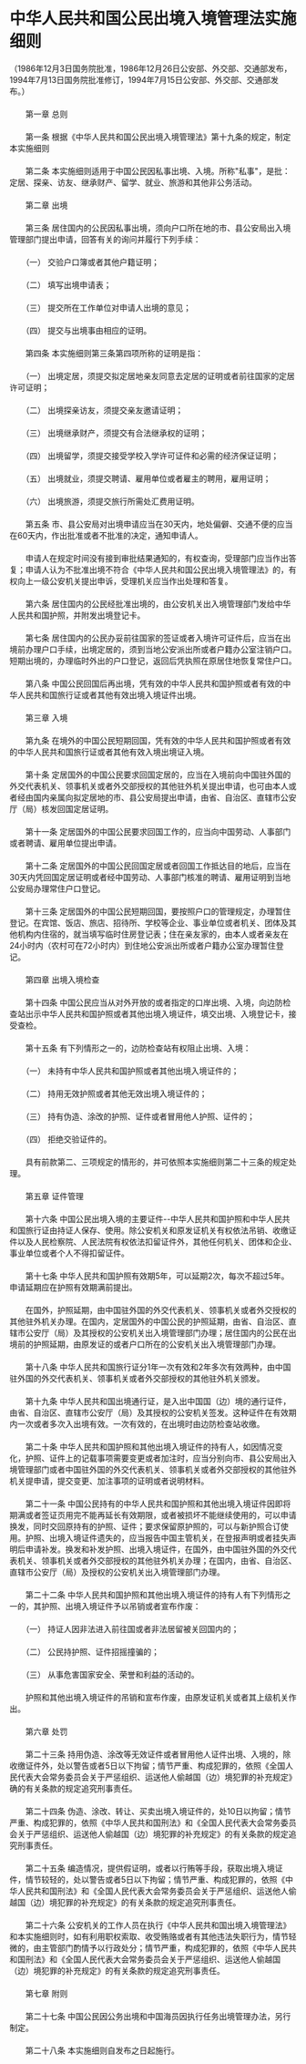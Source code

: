 # 中华人民共和国公民出境入境管理法实施细则  
  
（1986年12月3日国务院批准，1986年12月26日公安部、外交部、交通部发布，1994年7月13日国务院批准修订，1994年7月15日公安部、外交部、交通部发布。）  
　　  
　　第一章 总则  
　　  
　　第一条 根据《中华人民共和国公民出境入境管理法》第十九条的规定，制定本实施细则  
　　  
　　第二条 本实施细则适用于中国公民因私事出境、入境。所称"私事"，是批：定居、探亲、访友、继承财产、留学、就业、旅游和其他非公务活动。  
　　  
　　第二章 出境  
　　  
　　第三条 居住国内的公民因私事出境，须向户口所在地的市、县公安局出入境管理部门提出申请，回答有关的询问并履行下列手续：  
　　  
　　（一） 交验户口簿或者其他户籍证明；  
　　  
　　（二） 填写出境申请表；  
　　  
　　（三） 提交所在工作单位对申请人出境的意见；  
　　  
　　（四） 提交与出境事由相应的证明。  
　　  
　　第四条 本实施细则第三条第四项所称的证明是指：  
　　  
　　（一） 出境定居，须提交拟定居地亲友同意去定居的证明或者前往国家的定居许可证明；  
　　  
　　（二） 出境探亲访友，须提交亲友邀请证明；  
　　  
　　（三） 出境继承财产，须提交有合法继承权的证明；  
　　  
　　（四） 出境留学，须提交接受学校入学许可证件和必需的经济保证证明；  
　　  
　　（五） 出境就业，须提交聘请、雇用单位或者雇主的聘用，雇用证明；  
　　  
　　（六） 出境旅游，须提交旅行所需处汇费用证明。  
　　  
　　第五条 市、县公安局对出境申请应当在30天内，地处偏僻、交通不便的应当在60天内，作出批准或者不批准的决定，通知申请人。  
　　  
　　申请人在规定时间没有接到审批结果通知的，有权查询，受理部门应当作出答复；申请人认为不批准出境不符合《中华人民共和国公民出境入境管理法》的，有权向上一级公安机关提出申诉，受理机关应当作出处理和答复。  
　　  
　　第六条 居住国内的公民经批准出境的，由公安机关出入境管理部门发给中华人民共和国护照，并附发出境登记卡。  
　　  
　　第七条 居住国内的公民办妥前往国家的签证或者入境许可证件后，应当在出境前办理户口手续，出境定居的，须到当地公安派出所或者户籍办公室注销户口。短期出境的，办理临时外出的户口登记，返回后凭执照在原居住地恢复常住户口。  
　　  
　　第八条 中国公民回国后再出境，凭有效的中华人民共和国护照或者有效的中华人民共和国旅行证或者其他有效出境入境证件出境。  
　　  
　　第三章 入境  
　　  
　　第九条 在境外的中国公民短期回国，凭有效的中华人民共和国护照或者有效的中华人民共和国旅行证或者其他有效入境出境证入境。  
　　  
　　第十条 定居国外的中国公民要求回国定居的，应当在入境前向中国驻外国的外交代表机关、领事机关或者外交部授权的其他驻外机关提出申请，也可由本人或者经由国内亲属向拟定居地的市、县公安局提出申请，由省、自治区、直辖市公安厅（局）核发回国定居证明。  
　　  
　　第十一条 定居国外的中国公民要求回国工作的，应当向中国劳动、人事部门或者聘请、雇用单位提出申请。  
　　  
　　第十二条 定居国外的中国公民回国定居或者回国工作抵达目的地后，应当在30天内凭回国定居证明或者经中国劳动、人事部门核准的聘请、雇用证明到当地公安局办理常住户口登记。  
　　  
　　第十三条 定居国外的中国公民短期回国，要按照户口的管理规定，办理暂住登记。在宾馆、饭店、旅店、招待所、学校等企业、事业单位或者机关、团体及其他机构内住宿的，就当填写临时住房登记表；住在亲友家的，由本人或者亲友在24小时内（农村可在72小时内）到住地公安派出所或者户籍办公室办理暂住登记。  
　　  
　　第四章 出境入境检查  
　　  
　　第十四条 中国公民应当从对外开放的或者指定的口岸出境、入境，向边防检查站出示中华人民共和国护照或者其他出境入境证件，填交出境、入境登记卡，接受查检。  
　　  
　　第十五条 有下列情形之一的，边防检查站有权阻止出境、入境：  
　　  
　　（一） 未持有中华人民共和国护照或者其他出境入境证件的；  
　　  
　　（二） 持用无效护照或者其他无效出境入境证件的；  
　　  
　　（三） 持有伪造、涂改的护照、证件或者冒用他人护照、证件的；  
　　  
　　（四） 拒绝交验证件的。  
　　  
　　具有前款第二、三项规定的情形的，并可依照本实施细则第二十三条的规定处理。  
　　  
　　第五章 证件管理  
　　  
　　第十六条 中国公民出境入境的主要证件--中华人民共和国护照和中华人民共和国旅行证由持证人保存、使用。除公安机关和原发证机关有权依法吊销、收缴证件以及人民检察院、人民法院有权依法扣留证件外，其他任何机关、团体和企业、事业单位或者个人不得扣留证件。  
　　  
　　第十七条 中华人民共和国护照有效期5年，可以延期2次，每次不超过5年。申请延期应在护照有效期满前提出。  
　　  
　　在国外，护照延期，由中国驻外国的外交代表机关、领事机关或者外交授权的其他驻外机关办理。在国内，定居国外的中国公民的护照延期，由省、自治区、直辖市公安厅（局）及其授权的公安机关出入境管理部门办理；居住国内的公民在出境前的护照延期，由原发证的或者户口所在的公安机关出入境管理部门办理。  
　　  
　　第十八条 中华人民共和国旅行证分1年一次有效和2年多次有效两种，由中国驻外国的外交代表机关、领事机关或者外交部授权的其他驻外机关颁发。  
　　  
　　第十九条 中华人民共和国出境通行证，是入出中国国（边）境的通行证件，由省、自治区、直辖市公安厅（局）及其授权的公安机关签发。这种证件在有效期内一次或者多次入出境有效。一次有效的，在出境时由边防检查站收缴。  
　　  
　　第二十条 中华人民共和国护照和其他出境入境证件的持有人，如因情况变化，护照、证件上的记载事项需要变更或者加注时，应当分别向市、县公安局出入境管理部门或者中国驻外国的外交代表机关、领事机关或者外交部授权的其他驻外机关提申请，提交变更、加注事项的证明或者说明材料。  
　　  
　　第二十一条 中国公民持有的中华人民共和国护照和其他出境入境证件因即将期满或者签证页用完不能再延长有效期限，或者被损坏不能继续使用的，可以申请换发，同时交回原持有的护照、证件；要求保留原护照的，可以与新护照合订使用。护照、出境入境证件遗失的，应当报告中国主管机关，在登报声明或者挂失声明后申请补发。换发和补发护照、出境入境证件，在国外，由中国驻外国的外交代表机关、领事机关或者外交部授权的其他驻外机关办理；在国内，由省、自治区、直辖市公安厅（局）及授权的公安机关出入境管理部门办理。  
　　  
　　第二十二条 中华人民共和国护照和其他出境入境证件的持有人有下列情形之一的，其护照、出境入境证件予以吊销或者宣布作废：  
　　  
　　（一） 持证人因非法进入前往国或者非法居留被关回国内的；  
　　  
　　（二） 公民持护照、证件招摇撞骗的；  
　　  
　　（三） 从事危害国家安全、荣誉和利益的活动的。  
　　  
　　护照和其他出境入境证件的吊销和宣布作废，由原发证机关或者其上级机关作出。  
　　  
　　第六章 处罚  
　　  
　　第二十三条 持用伪造、涂改等无效证件或者冒用他人证件出境、入境的，除收缴证件外，处以警告或者5日以下拘留；情节严重、构成犯罪的，依照《全国人民代表大会常务委员会关于严惩组织、运送他人偷越国（边）境犯罪的补充规定》确的有关条款的规定追究刑事责任。  
　　  
　　第二十四条 伪造、涂改、转让、买卖出境入境证件的，处10日以拘留；情节严重、构成犯罪的，依照《中华人民共和国刑法》和《全国人民代表大会常务委员会关于严惩组织、运送他人偷越国（边）境犯罪的补充规定》的有关条款的规定追究刑事责任。  
　　  
　　第二十五条 编造情况，提供假证明，或者以行贿等手段，获取出境入境证件，情节较轻的，处以警告或者5日以下拘留；情节严重、构成犯罪的，依照《中华人民共和国刑法》和《全国人民代表大会常务委员会关于严惩组织、运送他人偷越国（边）境犯罪的补充规定》的有关条款的规定追究刑事责任。  
　　  
　　第二十六条 公安机关的工作人员在执行《中华人民共和国出境入境管理法》和本实施细则时，如有利用职权索取、收受贿赂或者有其他违法失职行为，情节轻微的，由主管部门酌情予以行政处分；情节严重，构成犯罪的，依照《中华人民共和国刑法》和《全国人民代表大会常务委员会关于严惩组织、运送他人偷越国（边）境犯罪的补充规定》的有关条款的规定追究刑事责任。  
　　  
　　第七章 附则  
　　  
　　第二十七条 中国公民因公务出境和中国海员因执行任务出境管理办法，另行制定。  
　　  
　　第二十八条 本实施细则自发布之日起施行。  